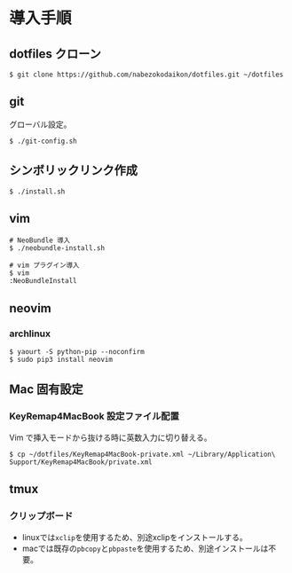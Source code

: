 # 導入手順

## dotfiles クローン
```
$ git clone https://github.com/nabezokodaikon/dotfiles.git ~/dotfiles
```

## git
グローバル設定。
```
$ ./git-config.sh
```

## シンボリックリンク作成
```
$ ./install.sh
```

## vim
```
# NeoBundle 導入
$ ./neobundle-install.sh

# vim プラグイン導入
$ vim
:NeoBundleInstall
```

## neovim
### archlinux
```
$ yaourt -S python-pip --noconfirm
$ sudo pip3 install neovim
```

## Mac 固有設定
### KeyRemap4MacBook 設定ファイル配置
Vim で挿入モードから抜ける時に英数入力に切り替える。
```
$ cp ~/dotfiles/KeyRemap4MacBook-private.xml ~/Library/Application\ Support/KeyRemap4MacBook/private.xml
```

## tmux
### クリップボード
* linuxでは`xclip`を使用するため、別途xclipをインストールする。
* macでは既存の`pbcopy`と`pbpaste`を使用するため、別途インストールは不要。
